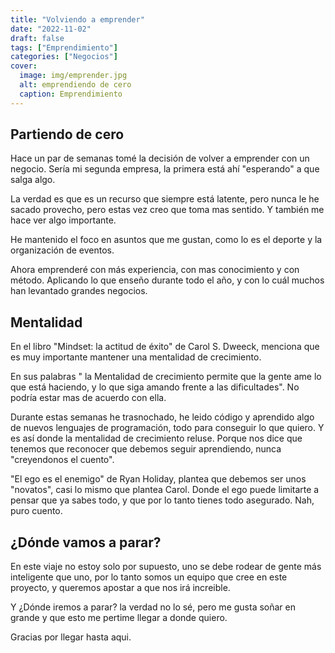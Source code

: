 ```yaml
---
title: "Volviendo a emprender"
date: "2022-11-02"
draft: false
tags: ["Emprendimiento"]
categories: ["Negocios"]
cover:
  image: img/emprender.jpg
  alt: emprendiendo de cero
  caption: Emprendimiento
---
```


## Partiendo de cero

Hace un par de semanas tomé la decisión de volver a emprender con un negocio. Sería mi segunda empresa, la primera está ahí "esperando" a que salga algo.

La verdad es que es un recurso que siempre está latente, pero nunca le he sacado provecho, pero estas vez creo que toma mas sentido. Y también me hace ver algo importante.

He mantenido el foco en asuntos que me gustan, como lo es el deporte y la organización de eventos.

Ahora emprenderé con más experiencia, con mas conocimiento y con método. Aplicando lo que enseño durante todo el año, y con lo cuál muchos han levantado grandes negocios.

## Mentalidad

En el libro "Mindset: la actitud de éxito" de Carol S. Dweeck, menciona que es muy importante mantener una mentalidad de crecimiento.

En sus palabras " la Mentalidad de crecimiento permite que la gente ame lo que está haciendo, y lo que siga amando frente a las dificultades". No podría estar mas de acuerdo con ella.

Durante estas semanas he trasnochado, he leido código y aprendido algo de nuevos lenguajes de programación, todo para conseguir lo que quiero. Y es así donde la mentalidad de crecimiento reluse. Porque nos dice que tenemos que reconocer que debemos seguir aprendiendo, nunca "creyendonos el cuento".

"El ego es el enemigo" de Ryan Holiday, plantea que debemos ser unos "novatos", casi lo mismo que plantea Carol. Donde el ego puede limitarte a pensar que ya sabes todo, y que por lo tanto tienes todo asegurado. Nah, puro cuento.

## ¿Dónde vamos a parar?

En este viaje no estoy solo por supuesto, uno se debe rodear de gente más inteligente que uno, por lo tanto somos un equipo que cree en este proyecto, y queremos apostar a que nos irá increible.

Y ¿Dónde iremos a parar? la verdad no lo sé, pero me gusta soñar en grande y que esto me pertime llegar a donde quiero.

Gracias por llegar hasta aqui.

